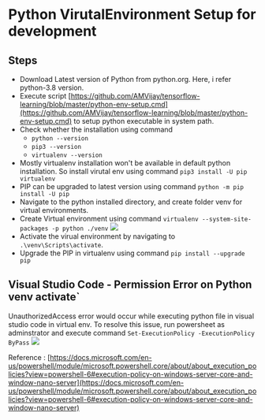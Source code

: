 # Python VirutalEnvironment Setup for development

## Steps
* Download Latest version of Python from python.org. Here, i refer python-3.8 version.
* Execute script [https://github.com/AMVijay/tensorflow-learning/blob/master/python-env-setup.cmd](https://github.com/AMVijay/tensorflow-learning/blob/master/python-env-setup.cmd) to setup python executable in system path.
* Check whether the installation using command 
	* `python --version`
	* `pip3 --version`
	* `virtualenv --version`
* Mostly virtualenv installation won't be available in default python installation. So install virutal env using command `pip3 install -U pip virtualenv`
* PIP can be upgraded to latest version using command `python -m pip install -U pip`
* Navigate to the python installed directory, and create folder venv for virtual environments.
* Create Virtual environment using command `virtualenv --system-site-packages -p python ./venv`
  ![](https://amvijay.github.io/images/python-virualenv-creation.JPG)
* Activate the virual environment by navigating to `.\venv\Scripts\activate`.
* Upgrade the PIP in virtualenv using command `pip install --upgrade pip` 


## Visual Studio Code - Permission Error on Python venv activate`
UnauthorizedAccess error would occur while executing python file in visual studio code in virtual env. 
To resolve this issue, run powersheet as adminstrator and execute command `Set-ExecutionPolicy -ExecutionPolicy ByPass` 
![](https://amvijay.github.io/images/20191104-powershell-python-venv-permission.JPG) 

Reference : [https://docs.microsoft.com/en-us/powershell/module/microsoft.powershell.core/about/about_execution_policies?view=powershell-6#execution-policy-on-windows-server-core-and-window-nano-server](https://docs.microsoft.com/en-us/powershell/module/microsoft.powershell.core/about/about_execution_policies?view=powershell-6#execution-policy-on-windows-server-core-and-window-nano-server)



